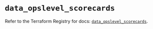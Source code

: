 # `data_opslevel_scorecards`

Refer to the Terraform Registry for docs: [`data_opslevel_scorecards`](https://registry.terraform.io/providers/opslevel/opslevel/1.6.3/docs/data-sources/scorecards).
